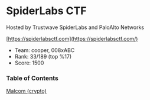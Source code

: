 # SpiderLabs CTF
Hosted by Trustwave SpiderLabs and PaloAlto Networks

[https://spiderlabsctf.com](https://spiderlabsctf.com/)


* Team: cooper, 008xABC
* Rank: 33/189 (top %17)
* Score: 1500

### Table of Contents
[Malcom (crypto)](https://github.com/Cooperw/ctf/tree/master/2020-08-06-spiderlabsctf/malcom)

